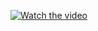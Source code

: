 
[![Watch the video](https://img.youtube.com/vi/7n2yBFmgHVk/hqdefault.jpg)](https://www.youtube.com/watch?v=7n2yBFmgHVk)

